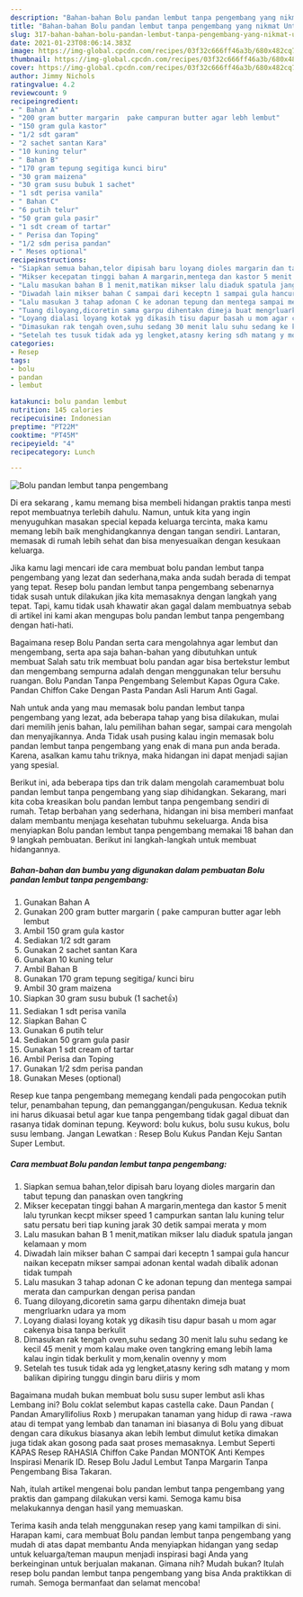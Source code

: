 ```yaml
---
description: "Bahan-bahan Bolu pandan lembut tanpa pengembang yang nikmat Untuk Jualan"
title: "Bahan-bahan Bolu pandan lembut tanpa pengembang yang nikmat Untuk Jualan"
slug: 317-bahan-bahan-bolu-pandan-lembut-tanpa-pengembang-yang-nikmat-untuk-jualan
date: 2021-01-23T08:06:14.383Z
image: https://img-global.cpcdn.com/recipes/03f32c666ff46a3b/680x482cq70/bolu-pandan-lembut-tanpa-pengembang-foto-resep-utama.jpg
thumbnail: https://img-global.cpcdn.com/recipes/03f32c666ff46a3b/680x482cq70/bolu-pandan-lembut-tanpa-pengembang-foto-resep-utama.jpg
cover: https://img-global.cpcdn.com/recipes/03f32c666ff46a3b/680x482cq70/bolu-pandan-lembut-tanpa-pengembang-foto-resep-utama.jpg
author: Jimmy Nichols
ratingvalue: 4.2
reviewcount: 9
recipeingredient:
- " Bahan A"
- "200 gram butter margarin  pake campuran butter agar lebh lembut"
- "150 gram gula kastor"
- "1/2 sdt garam"
- "2 sachet santan Kara"
- "10 kuning telur"
- " Bahan B"
- "170 gram tepung segitiga kunci biru"
- "30 gram maizena"
- "30 gram susu bubuk 1 sachet"
- "1 sdt perisa vanila"
- " Bahan C"
- "6 putih telur"
- "50 gram gula pasir"
- "1 sdt cream of tartar"
- " Perisa dan Toping"
- "1/2 sdm perisa pandan"
- " Meses optional"
recipeinstructions:
- "Siapkan semua bahan,telor dipisah baru loyang dioles margarin dan tabut tepung dan panaskan oven tangkring"
- "Mikser kecepatan tinggi bahan A margarin,mentega dan kastor 5 menit lalu tyrunkan kecpt mikser speed 1 campurkan santan lalu kuning telur satu persatu beri tiap kuning jarak 30 detik sampai merata y mom"
- "Lalu masukan bahan B 1 menit,matikan mikser lalu diaduk spatula jangan kelamaan y mom"
- "Diwadah lain mikser bahan C sampai dari keceptn 1 sampai gula hancur naikan kecepatn mikser sampai adonan kental wadah dibalik adonan tidak tumpah"
- "Lalu masukan 3 tahap adonan C ke adonan tepung dan mentega sampai merata dan campurkan dengan perisa pandan"
- "Tuang diloyang,dicoretin sama garpu dihentakn dimeja buat mengrluarkn udara ya mom"
- "Loyang dialasi loyang kotak yg dikasih tisu dapur basah u mom agar cakenya bisa tanpa berkulit"
- "Dimasukan rak tengah oven,suhu sedang 30 menit lalu suhu sedang ke kecil 45 menit y mom kalau make oven tangkring emang lebih lama kalau ingin tidak berkulit y mom,kenalin ovenny y mom"
- "Setelah tes tusuk tidak ada yg lengket,atasny kering sdh matang y mom balikan dipiring tunggu dingin baru diiris y mom"
categories:
- Resep
tags:
- bolu
- pandan
- lembut

katakunci: bolu pandan lembut 
nutrition: 145 calories
recipecuisine: Indonesian
preptime: "PT22M"
cooktime: "PT45M"
recipeyield: "4"
recipecategory: Lunch

---
```



![Bolu pandan lembut tanpa pengembang](https://img-global.cpcdn.com/recipes/03f32c666ff46a3b/680x482cq70/bolu-pandan-lembut-tanpa-pengembang-foto-resep-utama.jpg)

Di era  sekarang , kamu memang bisa membeli hidangan praktis tanpa mesti repot membuatnya terlebih dahulu. Namun, untuk kita yang ingin menyuguhkan masakan special kepada keluarga tercinta, maka kamu memang lebih baik menghidangkannya dengan tangan sendiri. Lantaran, memasak di rumah lebih sehat dan bisa menyesuaikan dengan kesukaan keluarga.

Jika kamu lagi mencari ide cara membuat bolu pandan lembut tanpa pengembang yang lezat dan sederhana,maka anda sudah berada di tempat yang tepat. Resep bolu pandan lembut tanpa pengembang  sebenarnya tidak susah untuk dilakukan jika kita memasaknya dengan langkah yang tepat. Tapi, kamu tidak usah khawatir akan gagal dalam membuatnya 
sebab di artikel ini kami akan mengupas bolu pandan lembut tanpa pengembang dengan hati-hati.  

Bagaimana resep Bolu Pandan serta cara mengolahnya agar lembut dan mengembang, serta apa saja bahan-bahan yang dibutuhkan untuk membuat Salah satu trik membuat bolu pandan agar bisa bertekstur lembut dan mengembang sempurna adalah dengan menggunakan telur bersuhu ruangan. Bolu Pandan Tanpa Pengembang Selembut Kapas Ogura Cake. Pandan Chiffon Cake Dengan Pasta Pandan Asli Harum Anti Gagal.

Nah untuk anda yang mau memasak bolu pandan lembut tanpa pengembang yang lezat, ada beberapa tahap yang bisa dilakukan, mulai dari memilih jenis bahan, lalu pemilihan bahan segar, sampai cara mengolah dan menyajikannya. Anda Tidak usah pusing kalau ingin memasak bolu pandan lembut tanpa pengembang yang enak di mana pun anda berada. Karena, asalkan kamu  tahu triknya, maka hidangan ini dapat menjadi sajian yang spesial.

Berikut ini, ada beberapa tips dan trik dalam mengolah caramembuat bolu pandan lembut tanpa pengembang yang siap dihidangkan. Sekarang, mari kita coba kreasikan bolu pandan lembut tanpa pengembang sendiri di rumah. Tetap berbahan yang sederhana, hidangan ini bisa memberi manfaat dalam membantu menjaga kesehatan tubuhmu sekeluarga. Anda bisa menyiapkan Bolu pandan lembut tanpa pengembang memakai 18 bahan dan 9 langkah pembuatan. Berikut ini langkah-langkah untuk membuat hidangannya.

<!--inarticleads1-->

##### Bahan-bahan dan bumbu yang digunakan dalam pembuatan Bolu pandan lembut tanpa pengembang:

1. Gunakan  Bahan A
1. Gunakan 200 gram butter margarin ( pake campuran butter agar lebh lembut
1. Ambil 150 gram gula kastor
1. Sediakan 1/2 sdt garam
1. Gunakan 2 sachet santan Kara
1. Gunakan 10 kuning telur
1. Ambil  Bahan B
1. Gunakan 170 gram tepung segitiga/ kunci biru
1. Ambil 30 gram maizena
1. Siapkan 30 gram susu bubuk (1 sachet👍)
1. Sediakan 1 sdt perisa vanila
1. Siapkan  Bahan C
1. Gunakan 6 putih telur
1. Sediakan 50 gram gula pasir
1. Gunakan 1 sdt cream of tartar
1. Ambil  Perisa dan Toping
1. Gunakan 1/2 sdm perisa pandan
1. Gunakan  Meses (optional)


Resep kue tanpa pengembang memegang kendali pada pengocokan putih telur, penambahan tepung, dan pemanggangan/pengukusan. Kedua teknik ini harus dikuasai betul agar kue tanpa pengembang tidak gagal dibuat dan rasanya tidak dominan tepung. Keyword: bolu kukus, bolu susu kukus, bolu susu lembang. Jangan Lewatkan : Resep Bolu Kukus Pandan Keju Santan Super Lembut. 

<!--inarticleads2-->

##### Cara membuat Bolu pandan lembut tanpa pengembang:

1. Siapkan semua bahan,telor dipisah baru loyang dioles margarin dan tabut tepung dan panaskan oven tangkring
1. Mikser kecepatan tinggi bahan A margarin,mentega dan kastor 5 menit lalu tyrunkan kecpt mikser speed 1 campurkan santan lalu kuning telur satu persatu beri tiap kuning jarak 30 detik sampai merata y mom
1. Lalu masukan bahan B 1 menit,matikan mikser lalu diaduk spatula jangan kelamaan y mom
1. Diwadah lain mikser bahan C sampai dari keceptn 1 sampai gula hancur naikan kecepatn mikser sampai adonan kental wadah dibalik adonan tidak tumpah
1. Lalu masukan 3 tahap adonan C ke adonan tepung dan mentega sampai merata dan campurkan dengan perisa pandan
1. Tuang diloyang,dicoretin sama garpu dihentakn dimeja buat mengrluarkn udara ya mom
1. Loyang dialasi loyang kotak yg dikasih tisu dapur basah u mom agar cakenya bisa tanpa berkulit
1. Dimasukan rak tengah oven,suhu sedang 30 menit lalu suhu sedang ke kecil 45 menit y mom kalau make oven tangkring emang lebih lama kalau ingin tidak berkulit y mom,kenalin ovenny y mom
1. Setelah tes tusuk tidak ada yg lengket,atasny kering sdh matang y mom balikan dipiring tunggu dingin baru diiris y mom


Bagaimana mudah bukan membuat bolu susu super lembut asli khas Lembang ini? Bolu coklat selembut kapas castella cake. Daun Pandan ( Pandan Amaryllifolius Roxb ) merupakan tanaman yang hidup di rawa -rawa atau di tempat yang lembab dan tanaman ini biasanya di Bolu yang dibuat dengan cara dikukus biasanya akan lebih lembut dimulut ketika dimakan juga tidak akan gosong pada saat proses memasaknya. Lembut Seperti KAPAS Resep RAHASIA Chiffon Cake Pandan MONTOK Anti Kempes Inspirasi Menarik ID. Resep Bolu Jadul Lembut Tanpa Margarin Tanpa Pengembang Bisa Takaran. 

Nah, itulah artikel mengenai  bolu pandan lembut tanpa pengembang  yang praktis dan gampang dilakukan versi kami. Semoga kamu bisa melakukannya dengan hasil yang memuaskan. 

Terima kasih anda telah menggunakan resep yang kami tampilkan di sini. Harapan kami, cara membuat  Bolu pandan lembut tanpa pengembang yang mudah di atas dapat membantu Anda menyiapkan hidangan yang sedap untuk keluarga/teman maupun menjadi inspirasi bagi Anda yang berkeinginan untuk berjualan makanan. Gimana nih? Mudah bukan? Itulah resep bolu pandan lembut tanpa pengembang yang bisa Anda praktikkan di rumah. Semoga bermanfaat dan selamat mencoba!

